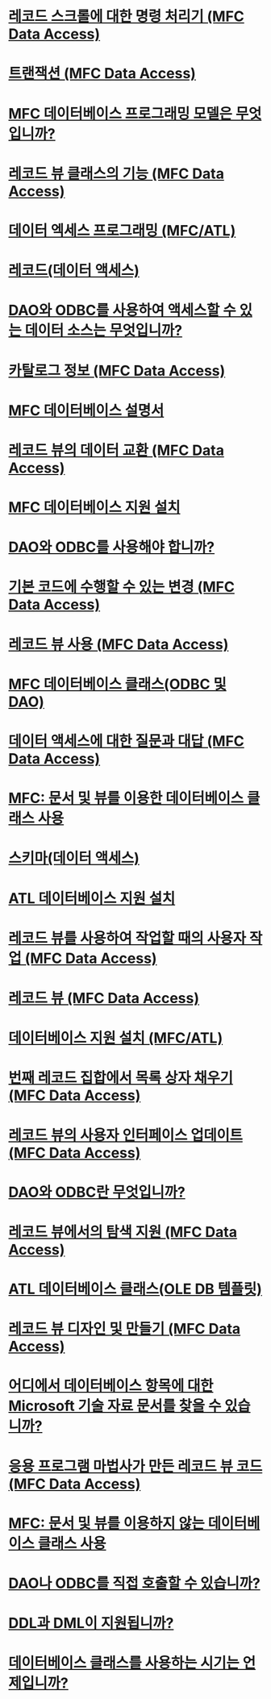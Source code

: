 # [레코드 스크롤에 대한 명령 처리기  (MFC Data Access)](command-handlers-for-record-scrolling-mfc-data-access.md)
# [트랜잭션  (MFC Data Access)](transactions-mfc-data-access.md)
# [MFC 데이터베이스 프로그래밍 모델은 무엇입니까?](what-is-the-mfc-database-programming-model-q.md)
# [레코드 뷰 클래스의 기능  (MFC Data Access)](features-of-record-view-classes-mfc-data-access.md)
# [데이터 엑세스 프로그래밍 (MFC/ATL)](data-access-programming-mfc-atl.md)
# [레코드(데이터 액세스)](record-mfc-data-access.md)
# [DAO와 ODBC를 사용하여 액세스할 수 있는 데이터 소스는 무엇입니까?](what-data-sources-can-i-access-with-dao-and-odbc-q.md)
# [카탈로그 정보  (MFC Data Access)](catalog-information-mfc-data-access.md)
# [MFC 데이터베이스 설명서](mfc-database-documentation.md)
# [레코드 뷰의 데이터 교환   (MFC Data Access)](data-exchange-for-record-views-mfc-data-access.md)
# [MFC 데이터베이스 지원 설치](installing-mfc-database-support.md)
# [DAO와 ODBC를 사용해야 합니까?](should-i-use-dao-or-odbc-q.md)
# [기본 코드에 수행할 수 있는 변경  (MFC Data Access)](changes-you-might-make-to-the-default-code-mfc-data-access.md)
# [레코드 뷰 사용  (MFC Data Access)](using-a-record-view-mfc-data-access.md)
# [MFC 데이터베이스 클래스(ODBC 및 DAO)](mfc-database-classes-odbc-and-dao.md)
# [데이터 액세스에 대한 질문과 대답  (MFC Data Access)](data-access-frequently-asked-questions-mfc-data-access.md)
# [MFC: 문서 및 뷰를 이용한 데이터베이스 클래스 사용](mfc-using-database-classes-with-documents-and-views.md)
# [스키마(데이터 액세스)](schema-mfc-data-access.md)
# [ATL 데이터베이스 지원 설치](installing-atl-database-support.md)
# [레코드 뷰를 사용하여 작업할 때의 사용자 작업  (MFC Data Access)](your-role-in-working-with-a-record-view-mfc-data-access.md)
# [레코드 뷰  (MFC Data Access)](record-views-mfc-data-access.md)
# [데이터베이스 지원 설치 (MFC/ATL)](installing-database-support-mfc-atl.md)
# [ 번째 레코드 집합에서 목록 상자 채우기  (MFC Data Access)](filling-a-list-box-from-a-second-recordset-mfc-data-access.md)
# [레코드 뷰의 사용자 인터페이스 업데이트  (MFC Data Access)](user-interface-updating-for-record-views-mfc-data-access.md)
# [DAO와 ODBC란 무엇입니까?](what-are-dao-and-odbc-q.md)
# [레코드 뷰에서의 탐색 지원  (MFC Data Access)](supporting-navigation-in-a-record-view-mfc-data-access.md)
# [ATL 데이터베이스 클래스(OLE DB 템플릿)](atl-database-classes-ole-db-templates.md)
# [레코드 뷰 디자인 및 만들기  (MFC Data Access)](designing-and-creating-a-record-view-mfc-data-access.md)
# [어디에서 데이터베이스 항목에 대한 Microsoft 기술 자료 문서를 찾을 수 있습니까?](where-can-i-find-microsoft-knowledge-base-articles-on-database-topics-q.md)
# [응용 프로그램 마법사가 만든 레코드 뷰 코드  (MFC Data Access)](record-view-code-created-by-application-wizard-mfc-data-access.md)
# [MFC: 문서 및 뷰를 이용하지 않는 데이터베이스 클래스 사용](mfc-using-database-classes-without-documents-and-views.md)
# [DAO나 ODBC를 직접 호출할 수 있습니까?](can-i-call-dao-or-odbc-directly-q.md)
# [DDL과 DML이 지원됩니까?](are-ddl-and-dml-supported-q.md)
# [데이터베이스 클래스를 사용하는 시기는 언제입니까?](when-should-i-use-the-database-classes-q.md)
